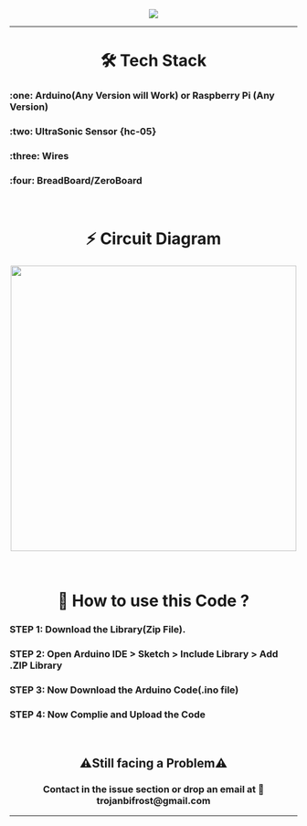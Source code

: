 <p align="center">
 <img  hright=200 src="https://user-images.githubusercontent.com/85047510/128692266-efc1a6fb-5362-4c3a-8b97-738b479bfa7b.jpg">
</p>
<hr>
<h1 align=center>🛠 Tech Stack</h1>
<h3 align=left%>:one: Arduino(Any Version will Work) or Raspberry Pi (Any Version)</h3>
<h3 align=left>:two: UltraSonic Sensor {hc-05}</h3>
<h3 align=left>:three: Wires</h3>
<h3 align=left>:four: BreadBoard/ZeroBoard</h3>

<br>
<h1 align=center>⚡ Circuit Diagram</h1>
<p align="center">
 <img  height= 500 src="https://user-images.githubusercontent.com/85047510/125340405-100c0e80-e370-11eb-949f-17c2c1f61e6c.png">
</p>
<br>
<h1 align=center>🤔 How to use this Code ? </h1>
<h3 align=left>STEP 1: Download the Library(Zip File).</h3>
<h3 align=left>STEP 2: Open Arduino IDE > Sketch > Include Library > Add .ZIP Library </h3>
<h3 align=left>STEP 3: Now Download the Arduino Code(.ino file)</h3>
<h3 align=left>STEP 4: Now Complie and Upload the Code </h3>

<br>
<h2 align=center>⚠️Still facing a Problem⚠️</h2>
<h3 align=center>Contact in the issue section or drop an email at 📧  trojanbifrost@gmail.com</h3>
<hr>

